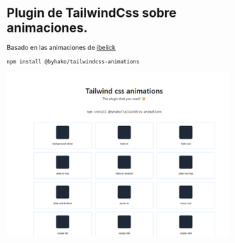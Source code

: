 # Plugin de TailwindCss sobre animaciones.

Basado en las animaciones de [ibelick](https://animation.ibelick.com/)

<code>npm install @byhako/tailwindcss-animations</code>



<p></p>

![image](./image.png)
